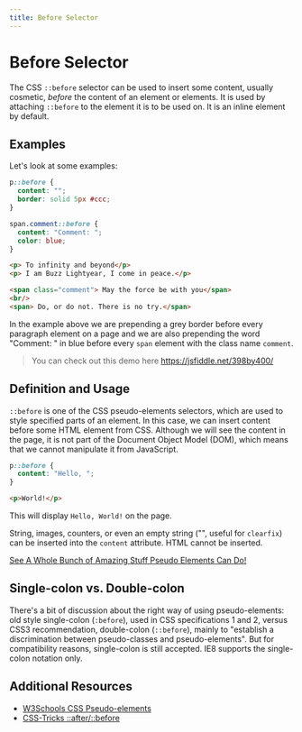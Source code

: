 ```yaml
---
title: Before Selector
---
```


# Before Selector

The CSS `::before` selector can be used to insert some content, usually cosmetic, *before* the content of an element or elements. It is used by attaching `::before` to the element it is to be used on. It is an inline element by default.

## Examples
Let's look at some examples:

```css
p::before {
  content: "";
  border: solid 5px #ccc;
}

span.comment::before {
  content: "Comment: ";
  color: blue;
}
```

```html
<p> To infinity and beyond</p>
<p> I am Buzz Lightyear, I come in peace.</p>

<span class="comment"> May the force be with you</span>
<br/>
<span> Do, or do not. There is no try.</span>

```

In the example above we are prepending a grey border before every paragraph element on a page and we are also prepending the word "Comment: " in blue before every `span` element with the class name `comment`.

> You can check out this demo here https://jsfiddle.net/398by400/

## Definition and Usage
`::before` is one of the CSS pseudo-elements selectors, which are used to style specified parts of an element. In this case, we can insert content before some HTML element from CSS. Although we will see the content in the page, it is not part of the Document Object Model (DOM), which means that we cannot manipulate it from JavaScript.

```css
p::before {
  content: "Hello, ";
}
```

```html
<p>World!</p>
```

This will display `Hello, World!` on the page.

String, images, counters, or even an empty string ("", useful for `clearfix`) can be inserted into the `content` attribute.  HTML cannot be inserted.

[See A Whole Bunch of Amazing Stuff Pseudo Elements Can Do!](https://www.w3schools.com/css/css_pseudo_elements.asp)

## Single-colon vs. Double-colon
There's a bit of discussion about the right way of using pseudo-elements: old style single-colon (`:before`), used in CSS specifications 1 and 2, versus CSS3 recommendation, double-colon (`::before`), mainly to "establish a discrimination between pseudo-classes and pseudo-elements". But for compatibility reasons, single-colon is still accepted. IE8 supports the single-colon notation only.

## Additional Resources
- [W3Schools CSS Pseudo-elements](https://www.w3schools.com/css/css_pseudo_elements.asp)
- [CSS-Tricks ::after/::before](https://css-tricks.com/almanac/selectors/a/after-and-before/)
